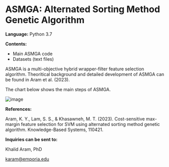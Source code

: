 # ASMGA: Alternated Sorting Method Genetic Algorithm

**Language:** Python 3.7

**Contents:**
 - Main ASMGA code
 - Datasets (text files)

ASMGA is a multi-objective hybrid wrapper-filter feature selection algorithm. Theoritical background and detailed development of ASMGA can be found in Aram et al. (2023).
 
The chart below shows the main steps of ASMGA.

![image](https://user-images.githubusercontent.com/57454095/172543282-334c7c50-1892-4e57-910a-1760a939ed1c.png)


**References:**

Aram, K. Y., Lam, S. S., & Khasawneh, M. T. (2023). Cost-sensitive max-margin feature selection for SVM using alternated sorting method genetic algorithm. Knowledge-Based Systems, 110421.

**Inquiries can be sent to:**

Khalid Aram, PhD

karam@emporia.edu
